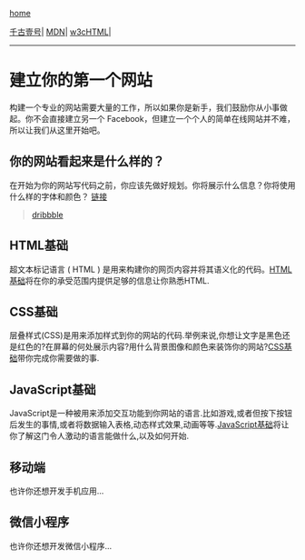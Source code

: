 [home](https://github.com/1211ciel/ciel/blob/main/README.md)

[千古壹号](https://github.com/qianguyihao/Web)|
[MDN](https://developer.mozilla.org/zh-CN/docs/learn)|
[w3cHTML](https://www.w3school.com.cn/html/index.asp)|

---

# 建立你的第一个网站
构建一个专业的网站需要大量的工作，所以如果你是新手，我们鼓励你从小事做起。你不会直接建立另一个 Facebook，但建立一个个人的简单在线网站并不难，所以让我们从这里开始吧。

## 你的网站看起来是什么样的？

在开始为你的网站写代码之前，你应该先做好规划。你将展示什么信息？你将使用什么样的字体和颜色？ [链接](https://developer.mozilla.org/zh-CN/docs/Learn/Getting_started_with_the_web/What_will_your_website_look_like)

> [dribbble](https://dribbble.com/)

## HTML基础
超文本标记语言 ( HTML ) 是用来构建你的网页内容并将其语义化的代码。[HTML基础](https://github.com/1211ciel/ciel/blob/main/web/html/README.md)将在你的承受范围内提供足够的信息让你熟悉HTML.

## CSS基础
层叠样式(CSS)是用来添加样式到你的网站的代码.举例来说,你想让文字是黑色还是红色的?在屏幕的何处展示内容?用什么背景图像和颜色来装饰你的网站?[CSS基础](https://github.com/1211ciel/ciel/blob/main/web/css/README.md)带你完成你需要做的事.

## JavaScript基础
JavaScript是一种被用来添加交互功能到你网站的语言.比如游戏,或者但按下按钮后发生的事情,或者将数据输入表格,动态样式效果,动画等等.[JavaScript基础]()将让你了解这门令人激动的语言能做什么,以及如何开始.

## 移动端
也许你还想开发手机应用...

## 微信小程序
也许你还想开发微信小程序...

